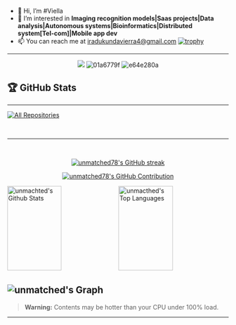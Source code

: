 - 👋 Hi, I’m #Viella
- 👀 I’m interested in **Imaging recognition models|Saas projects|Data analysis|Autonomous systems|Bioinformatics|Distributed system[Tel-com]|Mobile app dev**
- 📫 You can reach me at iradukundavierra4@gmail.com
[![trophy](https://github-profile-trophy.vercel.app/?username=unmatched78&theme=radical&title=Stars,Commits,Repositories,Followers,Contributions,Languages)](https://github.com/ryo-ma/github-profile-trophy)

---
<div align="center">
  
  ![](https://komarev.com/ghpvc/?username=unmatched78&label=Page+Views&color=1f9400) 
  ![01a6779f](https://github.com/user-attachments/assets/4959edd4-d7d0-4390-a4c1-e15eb6056fe4) ![e64e280a](https://github.com/user-attachments/assets/545a3092-932b-4a03-827f-2d831db65478) 

  </div>

## 🏆 GitHub Stats
---
<p align="left">
  <a href="https://github.com/unmatched78?tab=repositories" target="_blank"><img alt="All Repositories" title="All Repositories" src="https://img.shields.io/badge/-All%20Repos-2962FF?style=for-the-badge&logo=koding&logoColor=white"/></a>
</p>

<br/>
<hr/>
<br/>

<p align="center">
  <a href="https://github.com/unmatched78">
    <img src="https://github-readme-streak-stats.herokuapp.com/?user=unmatched78&theme=radical&border=7F3FBF&background=0D1117" alt="unmatched78's GitHub streak"/>
  </a>
</p>

<p align="center">
  <a href="https://github.com/unmatched78">
    <img src="https://github-profile-summary-cards.vercel.app/api/cards/profile-details?username=unmatched78&theme=radical" alt="unmatched78's GitHub Contribution"/>
  </a>
</p>

<a> 
    <a href="https://github.com/unmatched78"><img alt="unmachted's Github Stats" src="https://denvercoder1-github-readme-stats.vercel.app/api?username=unmatched78&show_icons=true&count_private=true&theme=react&border_color=7F3FBF&bg_color=0D1117&title_color=F85D7F&icon_color=F8D866" height="192px" width="49.5%"/></a>
  <a href="https://github.com/unmatched78"><img alt="unmacthed's Top Languages" src="https://denvercoder1-github-readme-stats.vercel.app/api/top-langs/?username=unmatched78&langs_count=8&layout=compact&theme=react&border_color=7F3FBF&bg_color=0D1117&title_color=F85D7F&icon_color=F8D866" height="192px" width="49.5%"/></a>
  <br/>
</a>


![unmatched's Graph](https://github-readme-activity-graph.vercel.app/graph?username=unmatched78&custom_title=unmatched78's%20GitHub%20Activity%20Graph&bg_color=0D1117&color=7F3FBF&line=7F3FBF&point=7F3FBF&area_color=FFFFFF&title_color=FFFFFF&area=true)
---
> **Warning:** Contents may be hotter than your CPU under 100% load.

---

